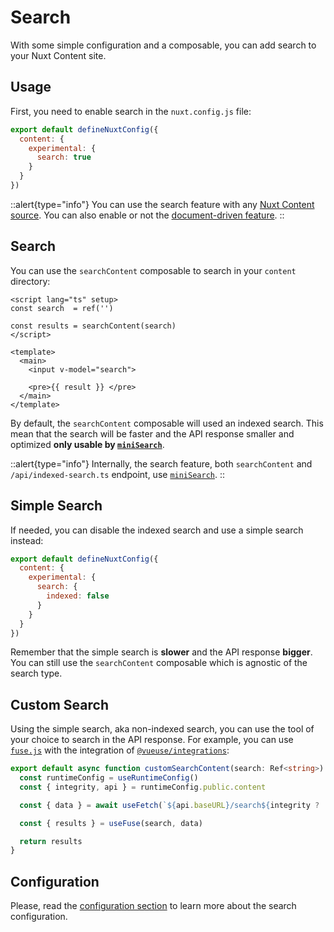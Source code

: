 # Search

With some simple configuration and a composable, you can add search to your Nuxt Content site.

## Usage

First, you need to enable search in the `nuxt.config.js` file:

```js [nuxt.config.js]
export default defineNuxtConfig({
  content: {
    experimental: {
      search: true
    }
  }
})
```

::alert{type="info"}
You can use the search feature with any [Nuxt Content source](/api/configuration#sources). You can also enable or not the [document-driven feature](/guide/writing/document-driven).
::

## Search

You can use the `searchContent` composable to search in your `content` directory:

```vue
<script lang="ts" setup>
const search  = ref('')

const results = searchContent(search)
</script>

<template>
  <main>
    <input v-model="search">

    <pre>{{ result }} </pre>
  </main>
</template>
```

By default, the `searchContent` composable will used an indexed search. This mean that the search will be faster and the API response smaller and optimized **only usable by [`miniSearch`](https://lucaong.github.io/minisearch/)**.

::alert{type="info"}
Internally, the search feature, both `searchContent` and `/api/indexed-search.ts` endpoint, use [`miniSearch`](https://lucaong.github.io/minisearch/).
::

## Simple Search

If needed, you can disable the indexed search and use a simple search instead:

```js [nuxt.config.js]
export default defineNuxtConfig({
  content: {
    experimental: {
      search: {
        indexed: false
      }
    }
  }
})
```

Remember that the simple search is **slower** and the API response **bigger**. You can still use the `searchContent` composable which is agnostic of the search type.

## Custom Search

Using the simple search, aka non-indexed search, you can use the tool of your choice to search in the API response. For example, you can use [`fuse.js`](https://fusejs.io/) with the integration of [`@vueuse/integrations`](https://vueuse.org/integrations/useFuse/#usefuse):

```ts
export default async function customSearchContent(search: Ref<string>) {
  const runtimeConfig = useRuntimeConfig()
  const { integrity, api } = runtimeConfig.public.content

  const { data } = await useFetch(`${api.baseURL}/search${integrity ? '.' + integrity : ''}.json`)

  const { results } = useFuse(search, data)

  return results
}
```

## Configuration

Please, read the [configuration section](../../4.api/3.configuration.md#search) to learn more about the search configuration.
